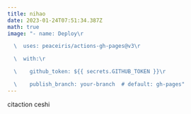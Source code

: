 ```yaml
---
title: nihao
date: 2023-01-24T07:51:34.387Z
math: true
image: "- name: Deploy\r

  \  uses: peaceiris/actions-gh-pages@v3\r

  \  with:\r

  \    github_token: ${{ secrets.GITHUB_TOKEN }}\r

  \    publish_branch: your-branch  # default: gh-pages"
---
```

c﻿itaction ceshi